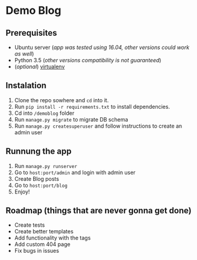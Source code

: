 # Demo Blog
## Prerequisites
- Ubuntu server (*app was tested using 16.04, other versions could work as well*)
- Python 3.5 (*other versions compatibility is not guaranteed*)
- (*optional*) [virtualenv](https://virtualenv.pypa.io/en/stable/installation/ )  
## Instalation
1. Clone the repo sowhere and `cd` into it.
2. Run `pip install -r requirements.txt` to install dependencies.
4. Cd into `/demoblog` folder
5. Run `manage.py migrate` to migrate DB schema
6. Run `manage.py createsuperuser` and follow instructions to create an admin user

## Runnung the app
1. Run `manage.py runserver`
2. Go to `host:port/admin` and login with admin user
3. Create Blog posts
4. Go to `host:port/blog`
5. Enjoy!

## Roadmap (things that are never gonna get done)

- Create tests
- Create better templates
- Add functionality with the tags
- Add custom 404 page
- Fix bugs in issues